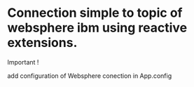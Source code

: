 # Connection simple to topic of websphere ibm using reactive extensions.

 Important ! 

add configuration of Websphere conection in  App.config

